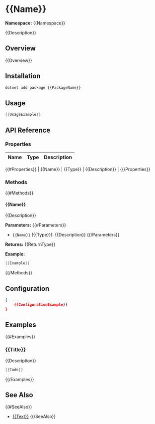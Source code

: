 # {{Name}}

**Namespace:** {{Namespace}}

{{Description}}

## Overview

{{Overview}}

## Installation

```bash
dotnet add package {{PackageName}}
```

## Usage

```csharp
{{UsageExample}}
```

## API Reference

### Properties

| Name | Type | Description |
|------|------|-------------|
{{#Properties}}
| {{Name}} | {{Type}} | {{Description}} |
{{/Properties}}

### Methods

{{#Methods}}
#### {{Name}}

{{Description}}

**Parameters:**
{{#Parameters}}
- `{{Name}}` ({{Type}}): {{Description}}
{{/Parameters}}

**Returns:** {{ReturnType}}

**Example:**
```csharp
{{Example}}
```

{{/Methods}}

## Configuration

```json
{
    {{ConfigurationExample}}
}
```

## Examples

{{#Examples}}
### {{Title}}

{{Description}}

```csharp
{{Code}}
```

{{/Examples}}

## See Also

{{#SeeAlso}}
- [{{Text}}]({{Link}})
{{/SeeAlso}}